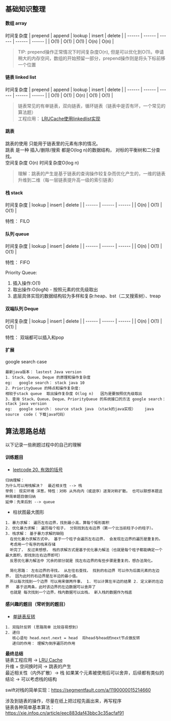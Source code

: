 
## 基础知识整理

#### 数组 array
时间复杂度
| prepend | append | lookup | insert | delete |
| ------  | ------ | ------ | ------ | ------ |
|   O(1)  |  O(1)  |   O(1) |  O(n)  |  O(n)  |

> TIP:  prepend操作正常情况下时间复杂度O(n), 但是可以优化到O(1)。申请稍大的内存空间，数组的开始预留一部分，prepend操作则是将头下标前移一个位置


#### 链表 linked list
时间复杂度
| prepend | append | lookup | insert | delete |
| ------  | ------ | ------ | ------ | ------ |
|   O(1)  |  O(1)  |   O(n) |  O(1)  |  O(1)  |

> 链表常见的有单链表，双向链表，循环链表（链表中是否有环，一个常见的算法题）  
> 工程应用： [LRUCache使用linkedlist实现](https://www.jianshu.com/p/b1ab4a170c3c)


#### 跳表 
跳表的使用 只能用于链表里的元素有序的情况。  
跳表 是一种 插入/删除/搜索 都是O(log n)的数据结构， 对标的平衡树和二分查找。  
空间复杂度 O(n)  时间复杂度O(log n)
> 理解：跳表的产生是基于链表的查询操作较复杂而优化产生的，一维的链表升维到二维（每一层链表提升高一级的索引链表）


#### 栈 stack  
时间复杂度
| lookup | insert | delete |
| ------ | ------ | ------ |
|  O(n)  |  O(1)  |  O(1)  |

特性： FILO


#### 队列  queue
时间复杂度
| lookup | insert | delete |
| ------ | ------ | ------ |
|  O(n)  |  O(1)  |  O(1)  |

特性： FIFO  

Priority Queue:  
1. 插入操作:O(1)
2. 取出操作:O(logN) - 按照元素的优先级取出
3. 底层具体实现的数据结构较为多样和复杂:heap、bst（二叉搜索树）、treap  


#### 双端队列 Deque
时间复杂度
| lookup | insert | delete |
| ------ | ------ | ------ |
|  O(n)  |  O(1)  |  O(1)  |

特性： 双端都可以插入和pop


#### 扩展

google search case
```
最新java版本： lastest Java version
1. Stack、Queue、Deque 的原理和操作复杂度  
eg:   google search： stack java 10
2. PriorityQueue 的特点和操作复杂度:  
相较于stack queue  取出操作复杂度 O(log n)   因为是要按照优先级取出  
3. 查询 Stack、Queue、Deque、PriorityQueue 的系统接口的方法 google search： stack java version
eg:   google search： source stack java （stack的java实现）    java source  code（ 下载java代码）
```




## 算法思路总结
以下记录一些刷题过程中的自己的理解

#### 训练题目
* [leetcode 20. 有效的括号](https://leetcode-cn.com/problems/valid-parentheses/)   
```
归纳理解：
为什么可以用栈解决？  最近相关性 --> 栈
举例： 现实环境 洋葱，特性：对称 从外向内（或逆序）逐渐对称扩散。 也可以联想本题这种简单题目做归纳
延伸：先来后到 --> queue
```

* 柱状图最大图形
```
1. 暴力求解： 遍历左右边界，找到最小高，算每个矩形面积
2. 优化暴力求解： 遍历每个柱子， 分别找到左右边界（第一个比当前柱子小的柱子）。
3. 栈求解： 基于暴力求解的缺陷
  在优化暴力求解方式中， 基于一个柱子会遍历左右边界， 会发现左边界的遍历是重复的。   
  考虑用一个有序的栈来存储
  听完了， 反过来想想， 栈的求解方式是基于优化暴力解法（也就是每个柱子都能确定一个最大面积，即找到左右边界即可）
  反思优化暴力解法中 冗余的部分就是 找左右边界的有些步骤是重复的，想办法简化。

  简化思路： 左右边界的寻找， 从左往右查找， 找到的右边界 可以作为后面元素的左边界， 因为此时的右边界是左半边的最小值。
  所以每次找到一个边界 可以用来做两件事， 1. 可以计算左半边的结果 2. 定义新的左边界   基于这两条，此时该边界的左边数据可以舍弃了
  也就是 每次找到一个边界，栈内数据可以出栈， 新入栈的数据作为栈底
```


#### 感兴趣的题目（常听到的题目）
* [单链表反转](https://leetcode-cn.com/problems/fan-zhuan-lian-biao-lcof/)
```
1. 双指针反转 (思路简单 比较容易想到)
2. 递归  
   核心语句 head.next.next = head  将head与head的next节点做反转
   递归的作用： 理解为倒序遍历的作用

```




**最终总结**  
链表工程应用 ->  [LRU Cache]((https://www.jianshu.com/p/b1ab4a170c3c))  
升维 + 空间换时间  ->    跳表的产生  
最近相关性（内外扩散）->  栈
如果某个元素被使用后可以舍弃，后续都有类似的结论  -> 可以考虑栈的结构

swift对栈的简单实现：https://segmentfault.com/a/1190000015214660


涉及到链表的操作，尽量在纸上把过程先画出来，再写程序  
链表各种简单基本算法：https://xie.infoq.cn/article/eec883daf43bbc3c35acfaf91
